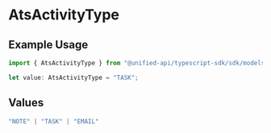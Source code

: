 # AtsActivityType

## Example Usage

```typescript
import { AtsActivityType } from "@unified-api/typescript-sdk/sdk/models/shared";

let value: AtsActivityType = "TASK";
```

## Values

```typescript
"NOTE" | "TASK" | "EMAIL"
```
